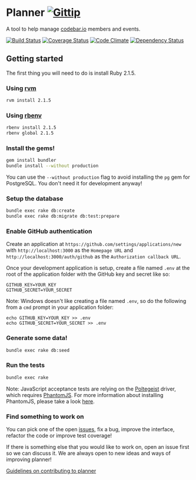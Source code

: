 # Planner [![Gittip](http://img.shields.io/gittip/by_codebar.png)](https://www.gittip.com/by_codebar/)

A tool to help manage [codebar.io](http://codebar.io) members and events.

[![Build Status](https://travis-ci.org/codebar/planner.png?branch=master)](https://travis-ci.org/codebar/planner)
[![Coverage Status](https://coveralls.io/repos/codebar/planner/badge.png)](https://coveralls.io/r/codebar/planner)
[![Code Climate](https://codeclimate.com/github/codebar/planner.png)](https://codeclimate.com/github/codebar/planner)
[![Dependency Status](https://gemnasium.com/codebar/planner.png)](https://gemnasium.com/codebar/planner)

## Getting started

The first thing you will need to do is install Ruby 2.1.5.

### Using [rvm](https://rvm.io/rvm/install)

```bash
rvm install 2.1.5
```

### Using [rbenv](https://github.com/sstephenson/rbenv)

```bash
rbenv install 2.1.5
rbenv global 2.1.5
```

### Install the gems!

```bash
gem install bundler
bundle install --without production
```

You can use the `--without production` flag to avoid installing the `pg` gem for
PostgreSQL. You don't need it for development anyway!

### Setup the database

```bash
bundle exec rake db:create
bundle exec rake db:migrate db:test:prepare
```

### Enable GitHub authentication

Create an application at `https://github.com/settings/applications/new` with
`http://localhost:3000` as the `Homepage URL` and `http://localhost:3000/auth/github`
as the `Authorization callback URL`.

Once your development application is setup, create a file named `.env` at the
root of the application folder with the GitHub key and secret like so:

    GITHUB_KEY=YOUR_KEY
    GITHUB_SECRET=YOUR_SECRET

Note: Windows doesn't like creating a file named `.env`, so do the following
from a `cmd` prompt in your application folder:

    echo GITHUB_KEY=YOUR_KEY >> .env
    echo GITHUB_SECRET=YOUR_SECRET >> .env

### Generate some data!

```bash
bundle exec rake db:seed
```

### Run the tests

```bash
bundle exec rake
```

Note: JavaScript acceptance tests are relying on the
[Poltegeist](https://github.com/teampoltergeist/poltergeist) driver, which requires
[PhantomJS](http://phantomjs.org). For more information about installing PhantomJS,
please take a look [here](https://github.com/teampoltergeist/poltergeist#installing-phantomjs).

### Find something to work on

You can pick one of the open [issues](https://github.com/codebar/planner/issues),
fix a bug, improve the interface, refactor the code or improve test coverage!

If there is something else that you would like to work on, open an issue first
so we can discuss it. We are always open to new ideas and ways of improving planner!

[Guidelines on contributing to planner](https://github.com/codebar/planner/blob/master/CONTRIBUTING.md)
